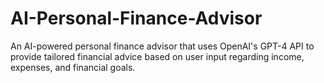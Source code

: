 # AI-Personal-Finance-Advisor
An AI-powered personal finance advisor that uses OpenAI's GPT-4 API to provide tailored financial advice based on user input regarding income, expenses, and financial goals.

